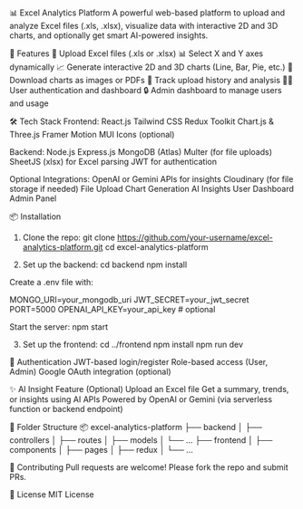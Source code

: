 📊 Excel Analytics Platform
A powerful web-based platform to upload and analyze Excel files (.xls, .xlsx), visualize data with interactive 2D and 3D charts, and optionally get smart AI-powered insights.

🚀 Features
📁 Upload Excel files (.xls or .xlsx)
📊 Select X and Y axes dynamically
📈 Generate interactive 2D and 3D charts (Line, Bar, Pie, etc.)
💾 Download charts as images or PDFs
📜 Track upload history and analysis
🧑‍💻 User authentication and dashboard
🔒 Admin dashboard to manage users and usage

🛠️ Tech Stack
Frontend:
React.js
Tailwind CSS
Redux Toolkit
Chart.js & Three.js
Framer Motion
MUI Icons (optional)

Backend:
Node.js
Express.js
MongoDB (Atlas)
Multer (for file uploads)
SheetJS (xlsx) for Excel parsing
JWT for authentication

Optional Integrations:
OpenAI or Gemini APIs for insights
Cloudinary (for file storage if needed)
File Upload
Chart Generation
AI Insights
User Dashboard
Admin Panel

📦 Installation
1. Clone the repo:
git clone https://github.com/your-username/excel-analytics-platform.git
cd excel-analytics-platform

2. Set up the backend:
cd backend
npm install

Create a .env file with:

MONGO_URI=your_mongodb_uri
JWT_SECRET=your_jwt_secret
PORT=5000
OPENAI_API_KEY=your_api_key   # optional

Start the server:
npm start

3. Set up the frontend:
cd ../frontend
npm install
npm run dev

🔐 Authentication
JWT-based login/register
Role-based access (User, Admin)
Google OAuth integration (optional)

✨ AI Insight Feature (Optional)
Upload an Excel file
Get a summary, trends, or insights using AI APIs
Powered by OpenAI or Gemini (via serverless function or backend endpoint)

📁 Folder Structure
📦 excel-analytics-platform
├── backend
│   ├── controllers
│   ├── routes
│   ├── models
│   └── ...
├── frontend
│   ├── components
│   ├── pages
│   ├── redux
│   └── ...


🙌 Contributing
Pull requests are welcome! Please fork the repo and submit PRs.

📄 License
MIT License

